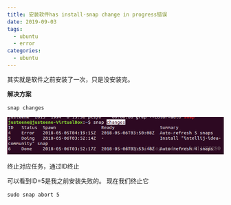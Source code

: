 ```yaml
---
title: 安装软件has install-snap change in progress错误
date: 2019-09-03
tags:
  - ubuntu
  - error
categories:
  - ubuntu
---
```


其实就是软件之前安装了一次，只是没安装完。

**解决方案**

```shell
snap changes
```

![image-20200829124458313](/img/image-20200829124458313.png)

终止对应任务，通过ID终止

可以看到ID=5是我之前安装失败的。
现在我们终止它

```shell
sudo snap abort 5
```

